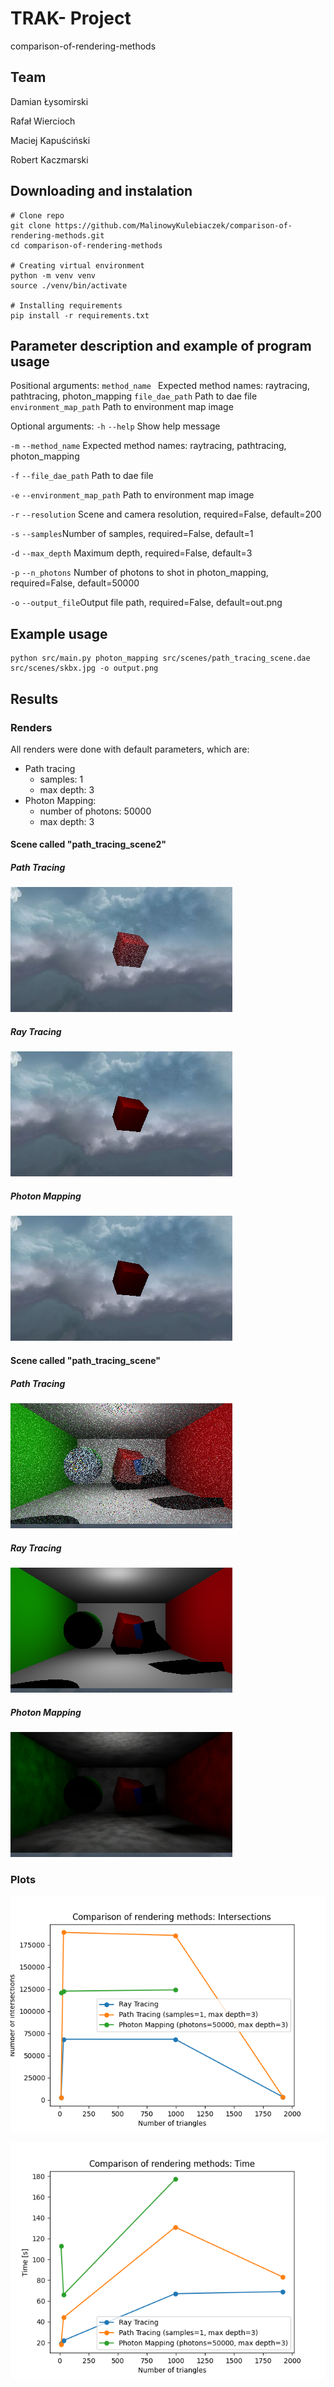 # TRAK- Project

comparison-of-rendering-methods

## Team

Damian Łysomirski

Rafał Wiercioch

Maciej Kapuściński

Robert Kaczmarski

  

## Downloading and instalation

```
# Clone repo
git clone https://github.com/MalinowyKulebiaczek/comparison-of-rendering-methods.git
cd comparison-of-rendering-methods 

# Creating virtual environment
python -m venv venv 
source ./venv/bin/activate

# Installing requirements
pip install -r requirements.txt
``` 

## Parameter description and example of program usage

Positional arguments:
  `method_name `          Expected method names: raytracing, pathtracing, photon_mapping
  `file_dae_path`         Path to dae file
  `environment_map_path`  Path to environment map image

Optional arguments:
 `-h` `--help`          Show help message
 
`-m`  `--method_name` Expected method names: raytracing, pathtracing, photon_mapping

`-f`  `--file_dae_path` Path to dae file

`-e`  `--environment_map_path` Path to environment map image

`-r`  `--resolution` Scene and camera resolution, required=False, default=200 

`-s`  `--samples`Number of samples, required=False, default=1

`-d`  `--max_depth` Maximum depth, required=False, default=3

`-p`  `--n_photons` Number of photons to shot in photon_mapping, required=False, default=50000

`-o`  `--output_file`Output file path, required=False, default=out.png

## Example usage
```
python src/main.py photon_mapping src/scenes/path_tracing_scene.dae src/scenes/skbx.jpg -o output.png

```

## Results
### Renders
All renders were done with default parameters, which are:
- Path tracing
    - samples: 1
    - max depth: 3
- Photon Mapping:
    - number of photons: 50000
    - max depth: 3

#### Scene called "path_tracing_scene2"
##### Path Tracing
![Alt text](results/png/scene_1_cube_rendered_with_pathtracing.png?raw=true "Title") 
##### Ray Tracing
![Alt text](results/png/scene_1_cube_rendered_with_raytracing.png?raw=true "Title") 
##### Photon Mapping
![Alt text](results/png/scene_1_cube_rendered_with_photon_mapping.png?raw=true "Title")


#### Scene called "path_tracing_scene"
##### Path Tracing
![Alt text](results/png/path_tracing_scene_rendered_with_pathtracing.png?raw=true "Title") 

##### Ray Tracing
![Alt text](results/png/path_tracing_scene_rendered_with_raytracing.png?raw=true "Title")

##### Photon Mapping
![Alt text](results/png/path_tracing_scene_rendered_with_photon_mapping.png?raw=true "Title")

### Plots
![Alt text](results/plots/intersections_in_relation_to_triangles.png?raw=true "Title")

![Alt text](results/plots/times_in_relation_to_triangles.png?raw=true "Title")

